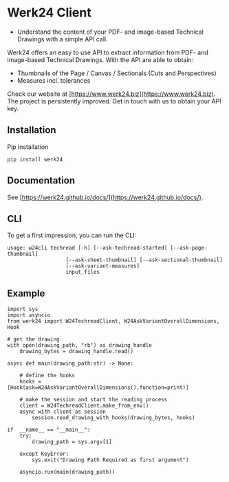 # Werk24 Client

- Understand the content of your PDF- and image-based Technical Drawings with a simple API call.

Werk24 offers an easy to use API to extract information from PDF- and image-based Technical Drawings.
With the API are able to obtain:

- Thumbnails of the Page / Canvas / Sectionals (Cuts and Perspectives)
- Measures incl. tolerances

Check our website at [https://www.werk24.biz](https://www.werk24.biz).
The project is persistently improved. Get in touch with us to obtain your API key.

## Installation

Pip installation

    pip install werk24

## Documentation

See [https://werk24.github.io/docs/](https://werk24.github.io/docs/).

## CLI

To get a first impression, you can run the CLI:

    usage: w24cli techread [-h] [--ask-techread-started] [--ask-page-thumbnail]
                       [--ask-sheet-thumbnail] [--ask-sectional-thumbnail]
                       [--ask-variant-measures]
                       input_files

## Example

    import sys
    import asyncio
    from werk24 import W24TechreadClient, W24AskVariantOverallDimensions, Hook

    # get the drawing
    with open(drawing_path, "rb") as drawing_handle
        drawing_bytes = drawing_handle.read()

    async def main(drawing_path:str) -> None:

        # define the hooks
        hooks = [Hook(ask=W24AskVariantOverallDimensions(),function=print)]

        # make the session and start the reading process
        client = W24TechreadClient.make_from_env()
        async with client as session
            session.read_drawing_with_hooks(drawing_bytes, hooks)

    if  __name__ == "__main__":
        try:
            drawing_path = sys.argv[1]

        except KeyError:
            sys.exit("Drawing Path Required as first argument")

        asyncio.run(main(drawing_path))
